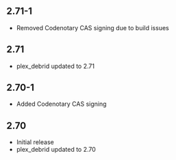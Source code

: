 <!-- https://developers.home-assistant.io/docs/add-ons/presentation#keeping-a-changelog -->

## 2.71-1

- Removed Codenotary CAS signing due to build issues

## 2.71

- plex_debrid updated to 2.71

## 2.70-1

- Added Codenotary CAS signing

## 2.70

- Initial release
- plex_debrid updated to 2.70
